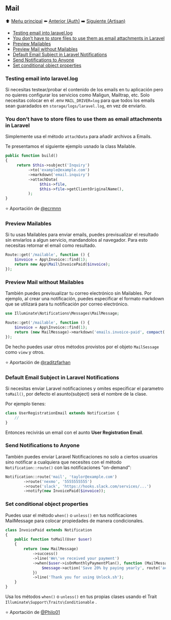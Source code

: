 ## Mail

⬆️ [Meńu principal](README.md#laravel-tips) ⬅️ [Anterior (Auth)](auth.md) ➡️ [Siguiente (Artisan)](artisan.md)

- [Testing email into laravel.log](#testing-email-into-laravellog)
- [You don’t have to store files to use them as email attachments in Laravel](#you-dont-have-to-store-files-to-use-them-as-email-attachments-in-laravel)
- [Preview Mailables](#preview-mailables)
- [Preview Mail without Mailables](#preview-mail-without-mailables)
- [Default Email Subject in Laravel Notifications](#default-email-subject-in-laravel-notifications)
- [Send Notifications to Anyone](#send-notifications-to-anyone)
- [Set conditional object properties](#set-conditional-object-properties)

### Testing email into laravel.log

Si necesitas testear/probar el contenido de los emails en tu aplicación pero no quieres configurar los servicios como Maligun, Mailtrap, etc. Solo necesitas colocar  en el .env `MAIL_DRIVER=log`  para que todos los emails sean guaradados en  `storage/logs/laravel.log`, en vez de enviarlo.

### You don’t have to store files to use them as email attachments in Laravel

Simplemente usa el método `attachData`  para añadir archivos a Emails.

Te presentamos el siguiente ejemplo usnado la class Mailable.
```php
public function build()
{
     return $this->subject('Inquiry')
          ->to('example@example.com')
          ->markdown('email.inquiry')
          ->attachData(
               $this->file,
               $this->file->getClientOriginalName(),
          );
}
```

⭐ Aportación de   [@ecrmnn](https://twitter.com/ecrmnn/status/1570449885664808961)

### Preview Mailables

Si tu usas Mailables para enviar emails, puedes previsualizar el resultado sin  enviarlos a algun servicio, mandandolos  al navegador. Para esto necesitas retornar el email como resultado. 

```php
Route::get('/mailable', function () {
    $invoice = App\Invoice::find(1);
    return new App\Mail\InvoicePaid($invoice);
});
```

### Preview Mail without Mailables

También puedes previsualizar tu correo electrónico sin Mailables. Por ejemplo, al crear una notificación, puedes especificar el formato markdown que se utilizará para tu notificación por correo electrónico.
```php
use Illuminate\Notifications\Messages\MailMessage;

Route::get('/mailable', function () {
    $invoice = App\Invoice::find(1);
    return (new MailMessage)->markdown('emails.invoice-paid', compact('invoice'));
});
```

De hecho puedes usar otros métodos provistos por  el objeto `MailSessage` como  `view` y otros.

⭐ Aportación de [@raditzfarhan](https://github.com/raditzfarhan)
### Default Email Subject in Laravel Notifications

Si necesitas enviar Laravel notificaciones y omites especificar el parametro `toMail()`, por defecto el asunto(subject) será el nombre de la clase.

Por ejemplo tienes:
```php
class UserRegistrationEmail extends Notification {
    //
}
```

Entonces recivirás un email con el aunto  **User Registration Email**.

### Send Notifications to Anyone

También puedes enviar Laravel Notificaciones no solo a ciertos usuarios sino notificar a cualquiera que necesites con el método  `Notification::route()` con las notificaciones "on-demand":
```php
Notification::route('mail', 'taylor@example.com')
        ->route('nexmo', '5555555555')
        ->route('slack', 'https://hooks.slack.com/services/...')
        ->notify(new InvoicePaid($invoice));
```

### Set conditional object properties

Puedes usar el método  `when()` o `unless()` en tus notificaciones MailMessage para colocar propiedades de manera condicionales.

```php
class InvoicePaid extends Notification
{
    public function toMail(User $user)
    {
        return (new MailMessage)
            ->success()
            ->line('We\'ve received your payment')
            ->when($user->isOnMonthlyPaymentPlan(), function (MailMessage $message) {
                $message->action('Save 20% by paying yearly', route('account.billing'));
            })
            ->line('Thank you for using Unlock.sh');
    }
}
```

Usa los métodos `when()` o `unless()` en tus propias clases usando el Trait  `Illuminate\Support\Traits\Conditionable` .

⭐ Aportación de  [@Philo01](https://twitter.com/Philo01/status/1503302749525528582)
